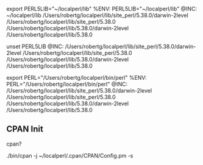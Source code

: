 export PERL5LIB="~/localperl/lib"
%ENV:
    PERL5LIB="~/localperl/lib"
  @INC:
    ~/localperl/lib
    /Users/robertg/localperl/lib/site_perl/5.38.0/darwin-2level
    /Users/robertg/localperl/lib/site_perl/5.38.0
    /Users/robertg/localperl/lib/5.38.0/darwin-2level
    /Users/robertg/localperl/lib/5.38.0

unset PERL5LIB
  @INC:
    /Users/robertg/localperl/lib/site_perl/5.38.0/darwin-2level
    /Users/robertg/localperl/lib/site_perl/5.38.0
    /Users/robertg/localperl/lib/5.38.0/darwin-2level
    /Users/robertg/localperl/lib/5.38.0

export PERL="/Users/robertg/localperl/bin/perl"
  %ENV:
    PERL="/Users/robertg/localperl/bin/perl"
  @INC:
    /Users/robertg/localperl/lib/site_perl/5.38.0/darwin-2level
    /Users/robertg/localperl/lib/site_perl/5.38.0
    /Users/robertg/localperl/lib/5.38.0/darwin-2level
    /Users/robertg/localperl/lib/5.38.0

## CPAN Init

cpan?

./bin/cpan -j ~/localperl/.cpan/CPAN/Config.pm -s
